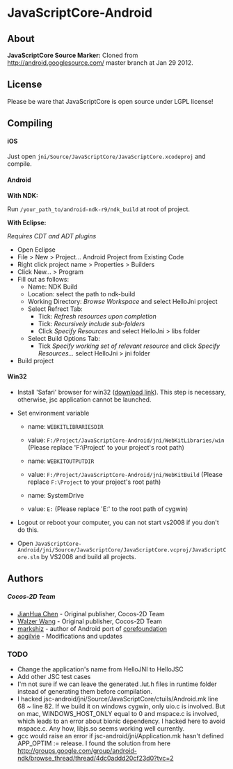 # JavaScriptCore-Android

## About

**JavaScriptCore Source Marker:** Cloned from http://android.googlesource.com/ master branch at Jan 29 2012.

## License

Please be ware that JavaScriptCore is open source under LGPL license!

## Compiling

#### iOS
Just open `jni/Source/JavaScriptCore/JavaScriptCore.xcodeproj` and compile.

#### Android

**With NDK:**

Run `/your_path_to/android-ndk-r9/ndk_build` at root of project.

**With Eclipse:**

*Requires CDT and ADT plugins*

- Open Eclipse
- File > New > Project... Android Project from Existing Code
- Right click project name > Properties > Builders
- Click New... > Program
- Fill out as follows:
	- Name: NDK Build
	- Location: select the path to ndk-build
	- Working Directory: *Browse Workspace* and select HelloJni project
	- Select Refrect Tab:
		- Tick: *Refresh resources upon completion*
		- Tick: *Recursively include sub-folders*
		- Click *Specify Resources* and select HelloJni > libs folder
	- Select Build Options Tab:
		- Tick *Specify working set of relevant resource* and click *Specify Resources...* select HelloJni > jni folder
- Build project

#### Win32

- Install 'Safari' browser for win32 ([download link](http://www.apple.com/safari/download/)). This step is necessary, otherwise, jsc application cannot be launched.

- Set environment variable

	- name: `WEBKITLIBRARIESDIR`
	- value: `F:/Project/JavaScriptCore-Android/jni/WebKitLibraries/win` (Please replace 'F:\Project' to your project's root path)

	- name: `WEBKITOUTPUTDIR`
	- value: `F:/Project/JavaScriptCore-Android/jni/WebKitBuild` (Please replace `F:\Project` to your project's root path)

	- name: SystemDrive
	- value: `E:`   (Please replace 'E:' to the root path of cygwin)

- Logout or reboot your computer, you can not start vs2008 if you don't do this.

- Open `JavaScriptCore-Android/jni/Source/JavaScriptCore/JavaScriptCore.vcproj/JavaScriptCore.sln` by VS2008 and build all projects.



## Authors

##### Cocos-2D Team

- [JianHua Chen](https://github.com/dumganhar‎) - Original publisher, Cocos-2D Team
- [Walzer Wang](https://github.com/walzer/) - Original publisher, Cocos-2D Team
- [markshiz](https://github.com/markshiz/) - author of Android port of [corefoundation](https://github.com/markshiz/corefoundation-lite-android)
- [aogilvie](https://github.com/aogilvie/) - Modifications and updates

### TODO

- Change the application's name from HelloJNI to HelloJSC
- Add other JSC test cases
- I'm not sure if we can leave the generated .lut.h files in runtime folder instead of generating them before compilation.
- I hacked jsc-android/jni/Source/JavaScriptCore/ctuils/Android.mk line 68 ~ line 82. If we build it on windows cygwin, only uio.c is involved. But on mac, WINDOWS_HOST_ONLY equal to 0 and mspace.c is involved, which leads to an error about bionic dependency. I hacked here to avoid mspace.c. Any how, libjs.so seems working well currently.
- gcc would raise an error if jsc-android/jni/Application.mk hasn't defined APP_OPTIM := release. I found the solution from here http://groups.google.com/group/android-ndk/browse_thread/thread/4dc0addd20cf23d0?tvc=2
